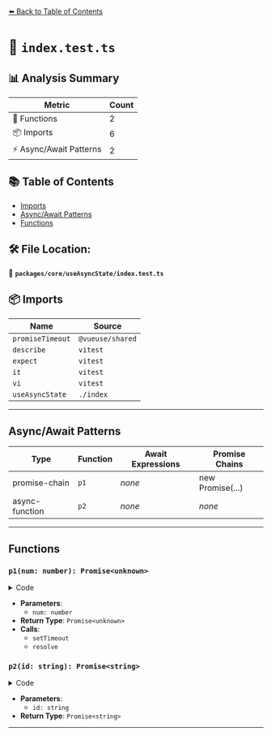 [⬅️ Back to Table of Contents](../../../index.md)

# 📄 `index.test.ts`

## 📊 Analysis Summary

| Metric | Count |
|--------|-------|
| 🔧 Functions | 2 |
| 📦 Imports | 6 |
| ⚡ Async/Await Patterns | 2 |

## 📚 Table of Contents

- [Imports](#imports)
- [Async/Await Patterns](#asyncawait-patterns)
- [Functions](#functions)

## 🛠️ File Location:
📂 **`packages/core/useAsyncState/index.test.ts`**

## 📦 Imports

| Name | Source |
|------|--------|
| `promiseTimeout` | `@vueuse/shared` |
| `describe` | `vitest` |
| `expect` | `vitest` |
| `it` | `vitest` |
| `vi` | `vitest` |
| `useAsyncState` | `./index` |


---

## Async/Await Patterns

| Type | Function | Await Expressions | Promise Chains |
|------|----------|-------------------|----------------|
| promise-chain | `p1` | *none* | new Promise(...) |
| async-function | `p2` | *none* | *none* |


---

## Functions

### `p1(num: number): Promise<unknown>`

<details><summary>Code</summary>

```ts
(num = 1) => {
    return new Promise((resolve) => {
      setTimeout(() => {
        resolve(num)
      }, 50)
    })
  }
```
</details>

- **Parameters**:
  - `num: number`
- **Return Type**: `Promise<unknown>`
- **Calls**:
  - `setTimeout`
  - `resolve`
### `p2(id: string): Promise<string>`

<details><summary>Code</summary>

```ts
async (id?: string) => {
    if (!id)
      throw new Error('error')
    return id
  }
```
</details>

- **Parameters**:
  - `id: string`
- **Return Type**: `Promise<string>`

---